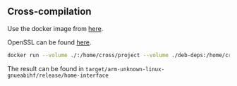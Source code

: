 ## Cross-compilation
Use the docker image from [here](https://github.com/Ragnaroek/rust-on-raspberry-docker).

OpenSSL can be found [here](http://archive.raspbian.org/raspbian/pool/main/o/openssl/).

```bash
docker run --volume ./:/home/cross/project --volume ./deb-deps:/home/cross/deb-deps ragnaroek/rust-raspberry:1.14.0 build --release
```

The result can be found in `target/arm-unknown-linux-gnueabihf/release/home-interface`
